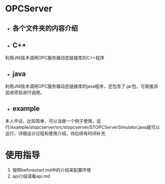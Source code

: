 # OPCServer
 + ## 各个文件夹的内容介绍
  - ## C++
  利用JNI技术调用OPC服务器动态链接库的C++程序
  - ## java
  利用JNI技术调用OPC服务器动态链接库的java程序，还包含了.jar包，可直接添加进项目进行调用。
  - ## example
  本人毕设，比较简单，可以当做一个例子使用，运行/example/stopcserver/src/stopcserver/STOPCServerSimulator.java就可以运行，详细设计过程和使用介绍，待后续有时间补充
# 使用指导
 1. 按照beforestart.md中的介绍来配置环境
 2. api介绍请看api.md
